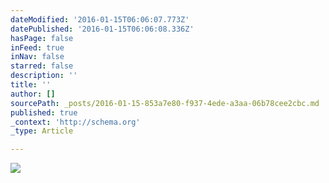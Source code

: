 ```yaml
---
dateModified: '2016-01-15T06:06:07.773Z'
datePublished: '2016-01-15T06:06:08.336Z'
hasPage: false
inFeed: true
inNav: false
starred: false
description: ''
title: ''
author: []
sourcePath: _posts/2016-01-15-853a7e80-f937-4ede-a3aa-06b78cee2cbc.md
published: true
_context: 'http://schema.org'
_type: Article

---
```

![](https://the-grid-user-content.s3-us-west-2.amazonaws.com/b1d50e1a-6a2e-476f-be92-01e184f7bcf0.jpg)